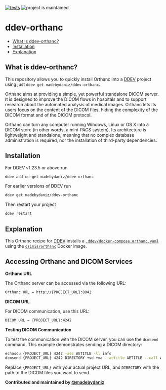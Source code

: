 [![tests](https://github.com/madebydaniz/ddev-orthanc/actions/workflows/tests.yml/badge.svg)](https://github.com/madebydaniz/ddev-orthanc/actions/workflows/tests.yml) ![project is maintained](https://img.shields.io/maintenance/yes/2024.svg)

# ddev-orthanc <!-- omit in toc -->

* [What is ddev-orthanc?](#what-is-ddev-orthanc)
* [Installation](#installation)
* [Explanation](#explanation)

## What is ddev-orthanc?
This repository allows you to quickly install Orthanc into a [DDEV](https://ddev.readthedocs.io) project using just `ddev get madebydaniz/ddev-orthanc`.

Orthanc aims at providing a simple, yet powerful standalone DICOM server. It is designed to improve the DICOM flows in hospitals and to support research about the automated analysis of medical images. Orthanc lets its users focus on the content of the DICOM files, hiding the complexity of the DICOM format and of the DICOM protocol.

Orthanc can turn any computer running Windows, Linux or OS X into a DICOM store (in other words, a mini-PACS system). Its architecture is lightweight and standalone, meaning that no complex database administration is required, nor the installation of third-party dependencies.

## Installation

For DDEV v1.23.5 or above run

```bash
ddev add-on get madebydaniz/ddev-orthanc
```

For earlier versions of DDEV run

```bash
ddev get madebydaniz/ddev-orthanc
```

Then restart your project

```bash
ddev restart
```

## Explanation

This Orthanc recipe for [DDEV](https://ddev.readthedocs.io) installs a [`.ddev/docker-compose.orthanc.yaml`](docker-compose.orthanc.yaml) using the [`osimis/orthanc`](https://hub.docker.com/r/osimis/orthanc/) Docker image.

## Accessing Orthanc and DICOM Services

**Orthanc URL**

The Orthanc server can be accessed via the following URL:
```bash
Orthanc URL = http://{PROJECT_URL}:8042
```

**DICOM URL**

For DICOM communication, use this URL:

```bash
DICOM URL = {PROJECT_URL}:4242
```

**Testing DICOM Communication**

To test the communication with the DICOM server, you can use the `dcmsend` command.
This example demonstrates sending a DICOM directory:

```bash
echoscu {PROJECT_URL} 4242 -aec AETITLE -ll info
dcmsend {PROJECT_URL} 4242 DIRECTORY +sd +ma --aetitle AETITLE --call AETITLE
```

Replace `{PROJECT_URL}` with your actual project URL, and `DIRECTORY` with the path to the DICOM files you want to send.

**Contributed and maintained by [@madebydaniz](https://github.com/madebydaniz)**
